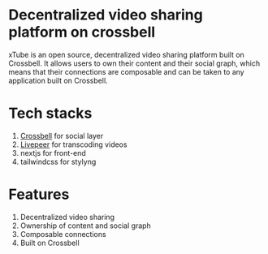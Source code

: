 
# Decentralized video sharing platform on crossbell 

xTube is an open source, decentralized video sharing platform built on Crossbell. It allows users to own their content and their social graph, which means that their connections are composable and can be taken to any application built on Crossbell.

# Tech stacks

1. [Crossbell](https://crossbell.io/) for social layer
2. [Livepeer](https://livepeer.org/) for transcoding videos
3. nextjs for front-end
4. tailwindcss for stylyng 

# Features

1. Decentralized video sharing
2. Ownership of content and social graph
3. Composable connections
4. Built on Crossbell



